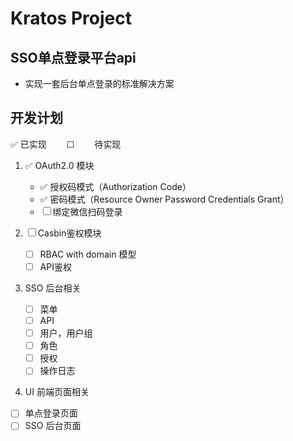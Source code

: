 # Kratos Project

## SSO单点登录平台api

* 实现一套后台单点登录的标准解决方案

## 开发计划
✅ 已实现&emsp;&emsp; ☐ &emsp;&emsp;️待实现

1. ✅ OAuth2.0 模块
    * ✅ 授权码模式（Authorization Code）
    * ✅ 密码模式（Resource Owner Password Credentials Grant）
    * ☐  绑定微信扫码登录

2. ☐  Casbin鉴权模块
   * ☐ RBAC with domain 模型
   * ☐ API鉴权

3. SSO 后台相关
   * ☐ 菜单
   * ☐ API
   * ☐ 用户，用户组
   * ☐ 角色
   * ☐ 授权
   * ☐ 操作日志

4. UI 前端页面相关
  * ☐ 单点登录页面
  * ☐ SSO 后台页面